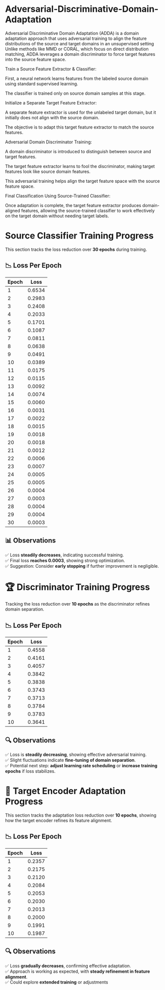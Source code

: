# Adversarial-Discriminative-Domain-Adaptation
Adversarial Discriminative Domain Adaptation (ADDA) is a domain adaptation approach that uses adversarial training to align the feature distributions of the source and target domains in an unsupervised setting
 Unlike methods like MMD or CORAL, which focus on direct distribution matching, ADDA leverages a domain discriminator to force target features into the source feature space.

Train a Source Feature Extractor & Classifier:

First, a neural network learns features from the labeled source domain using standard supervised learning.

The classifier is trained only on source domain samples at this stage.

Initialize a Separate Target Feature Extractor:

A separate feature extractor is used for the unlabeled target domain, but it initially does not align with the source domain.

The objective is to adapt this target feature extractor to match the source features.

Adversarial Domain Discriminator Training:

A domain discriminator is introduced to distinguish between source and target features.

The target feature extractor learns to fool the discriminator, making target features look like source domain features.

This adversarial training helps align the target feature space with the source feature space.

Final Classification Using Source-Trained Classifier:

Once adaptation is complete, the target feature extractor produces domain-aligned features, allowing the source-trained classifier to work effectively on the target domain without needing target labels.

# Source Classifier Training Progress

This section tracks the loss reduction over **30 epochs** during training.

## 📉 Loss Per Epoch

| Epoch | Loss |
|-------|------|
| 1     | 0.6534 |
| 2     | 0.2983 |
| 3     | 0.2408 |
| 4     | 0.2033 |
| 5     | 0.1701 |
| 6     | 0.1087 |
| 7     | 0.0811 |
| 8     | 0.0638 |
| 9     | 0.0491 |
| 10    | 0.0389 |
| 11    | 0.0175 |
| 12    | 0.0115 |
| 13    | 0.0092 |
| 14    | 0.0074 |
| 15    | 0.0060 |
| 16    | 0.0031 |
| 17    | 0.0022 |
| 18    | 0.0015 |
| 19    | 0.0018 |
| 20    | 0.0018 |
| 21    | 0.0012 |
| 22    | 0.0006 |
| 23    | 0.0007 |
| 24    | 0.0005 |
| 25    | 0.0005 |
| 26    | 0.0004 |
| 27    | 0.0003 |
| 28    | 0.0004 |
| 29    | 0.0004 |
| 30    | 0.0003 |

## 📊 **Observations**
✅ Loss **steadily decreases**, indicating successful training.  
✅ Final loss **reaches 0.0003**, showing strong optimization.  
✅ Suggestion: Consider **early stopping** if further improvement is negligible.  


# 🏆 Discriminator Training Progress

Tracking the loss reduction over **10 epochs** as the discriminator refines domain separation.

## 📉 Loss Per Epoch

| Epoch | Loss |
|-------|------|
| 1     | 0.4558 |
| 2     | 0.4161 |
| 3     | 0.4057 |
| 4     | 0.3842 |
| 5     | 0.3838 |
| 6     | 0.3743 |
| 7     | 0.3713 |
| 8     | 0.3784 |
| 9     | 0.3783 |
| 10    | 0.3641 |

## 🔍 **Observations**
✅ Loss is **steadily decreasing**, showing effective adversarial training.  
✅ Slight fluctuations indicate **fine-tuning of domain separation**.  
✅ Potential next step: **adjust learning rate scheduling** or **increase training epochs** if loss stabilizes.  



# 🔄 Target Encoder Adaptation Progress

This section tracks the adaptation loss reduction over **10 epochs**, showing how the target encoder refines its feature alignment.

## 📉 Loss Per Epoch

| Epoch | Loss |
|-------|------|
| 1     | 0.2357 |
| 2     | 0.2175 |
| 3     | 0.2120 |
| 4     | 0.2084 |
| 5     | 0.2053 |
| 6     | 0.2030 |
| 7     | 0.2013 |
| 8     | 0.2000 |
| 9     | 0.1991 |
| 10    | 0.1987 |

## 🔍 **Observations**
✅ Loss **gradually decreases**, confirming effective adaptation.  
✅ Approach is working as expected, with **steady refinement in feature alignment**.  
✅ Could explore **extended training** or adjustments

